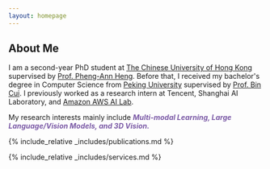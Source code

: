 ```yaml
---
layout: homepage
---
```


## About Me

I am a second-year PhD student at [The Chinese University of Hong Kong](https://www.cuhk.edu.hk) supervised by [Prof. Pheng-Ann Heng](https://www.cse.cuhk.edu.hk/~pheng/1.html). Before that, I received my bachelor's degree in Computer Science from [Peking University](https://www.pku.edu.cn/) supervised by [Prof. Bin Cui](https://cuibinpku.github.io/). I previously worked as a research intern at Tencent, Shanghai AI Laboratory, and [Amazon AWS AI Lab](https://www.amazon.science/).

My research interests mainly include <b><i style="color:#7b5aa6">Multi-modal Learning, Large Language/Vision Models, and 3D Vision.</i></b>


{% include_relative _includes/publications.md %}

{% include_relative _includes/services.md %}
